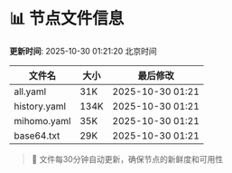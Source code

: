 # 📊 节点文件信息

**更新时间**: 2025-10-30 01:21:20 北京时间

| 文件名 | 大小 | 最后修改 |
|--------|------|----------|
| all.yaml | 31K | 2025-10-30 01:21 |
| history.yaml | 134K | 2025-10-30 01:21 |
| mihomo.yaml | 35K | 2025-10-30 01:21 |
| base64.txt | 29K | 2025-10-30 01:21 |

> 🔄 文件每30分钟自动更新，确保节点的新鲜度和可用性
